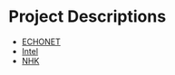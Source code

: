 # Project Descriptions

* [ECHONET](ECHONET/README.md)
* [Intel](Intel/README.md)
* [NHK](NHK/README.md)
